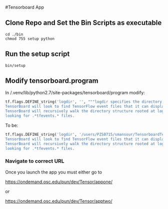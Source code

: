 #Tensorboard App

## Clone Repo and Set the Bin Scripts as executable

```shell
cd ./bin
chmod 755 setup python 
```

## Run the setup script

```shell
bin/setup
```

## Modify tensorboard.program

In /.venv/lib/python2.7/site-packages/tensorboard/program modify:

```python
tf.flags.DEFINE_string('logdir', '', """logdir specifies the directory where
TensorBoard will look to find TensorFlow event files that it can display.
TensorBoard will recursively walk the directory structure rooted at logdir,
looking for .*tfevents.* files.
```

To be:

```python
tf.flags.DEFINE_string('logdir', '/users/PZS0715/smansour/TensorboardTestbench/logs/', """logdir specifies the directory where
TensorBoard will look to find TensorFlow event files that it can display.
TensorBoard will recursively walk the directory structure rooted at logdir,
looking for .*tfevents.* files.

```

### Navigate to correct URL

Once you launch the app you must either go to

https://ondemand.osc.edu/pun/dev/Tensor/appone/

or 

https://ondemand.osc.edu/pun/dev/Tensor/apptwo/
